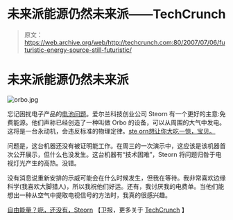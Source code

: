 # 未来派能源仍然未来派——TechCrunch

> 原文：<https://web.archive.org/web/http://techcrunch.com:80/2007/07/06/futuristic-energy-source-still-futuristic/>

# 未来派能源仍然未来派

![orbo.jpg](img/6ada74ec59ff9f087d76fa19e4655e1f.png)

忘记困扰电子产品的[电池问题](https://web.archive.org/web/20201202222830/http://crunchgear.com/?s=battery)。爱尔兰科技创业公司 Steorn 有一个更好的主意:免费能源。他们声称已经创造了一种叫做 Orbo 的设备，可以从周围的大气中发电。这将是一台永动机，会违反标准的物理定律。[ste orn想让你大吃一惊，宝贝。](https://web.archive.org/web/20201202222830/https://crunchbase.com/organization/steorn)

问题是，这台机器还没有被证明能工作。在周三的一次演示中，这应该是该机器首次公开展示，但什么也没发生。这台机器有“技术困难”，Steorn 将问题归咎于电视灯光产生的高热。没错。

没有消息说重新安排的示威可能会在什么时候发生，但我在等待。我非常喜欢边缘科学(我喜欢大脚猎人)，所以我祝他们好运。还有，我讨厌我的电费单。当他们能想出一种从空气中提取电视信号的方法时，我真的很感兴趣。

[自由能量？呃，还没有，Steorn](https://web.archive.org/web/20201202222830/http://blogs.guardian.co.uk/technology/archives/2007/07/06/free_energy_erm_not_yet_says_steorn.html) 【卫报，更多关于 [TechCrunch](https://web.archive.org/web/20201202222830/http://www.beta.techcrunch.com/2007/07/06/steorn-now-has-zero-credibility-too-hot-today-for-free-energy-come-back-later/) 】
